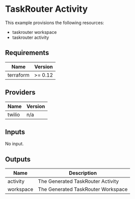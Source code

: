 # TaskRouter Activity

This example provisions the following resources:

- taskrouter workspace
- taskrouter activity

## Requirements

| Name      | Version |
| --------- | ------- |
| terraform | >= 0.12 |

## Providers

| Name   | Version |
| ------ | ------- |
| twilio | n/a     |

## Inputs

No input.

## Outputs

| Name      | Description                        |
| --------- | ---------------------------------- |
| activity  | The Generated TaskRouter Activity  |
| workspace | The Generated TaskRouter Workspace |
